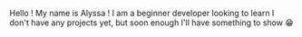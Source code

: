 Hello ! My name is Alyssa !
I am a beginner developer looking to learn
I don't have any projects yet, but soon enough I'll have something to show 😁
